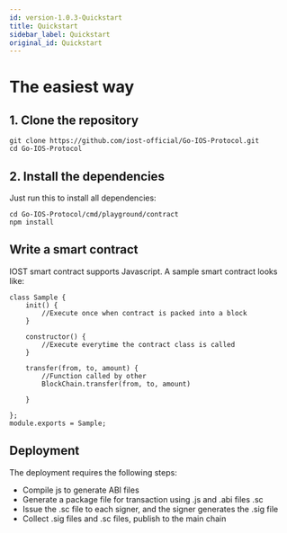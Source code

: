 ```yaml
---
id: version-1.0.3-Quickstart
title: Quickstart
sidebar_label: Quickstart
original_id: Quickstart
---
```


# The easiest way

## 1. Clone the repository
```
git clone https://github.com/iost-official/Go-IOS-Protocol.git
cd Go-IOS-Protocol
```

## 2. Install the dependencies

Just run this to install all dependencies:

```
cd Go-IOS-Protocol/cmd/playground/contract
npm install
```


## Write a smart contract
IOST smart contract supports Javascript. A sample smart contract looks like:

```
class Sample {
    init() {
        //Execute once when contract is packed into a block
    }

    constructor() {
        //Execute everytime the contract class is called
    }

    transfer(from, to, amount) {
        //Function called by other
        BlockChain.transfer(from, to, amount)
        
    }

};
module.exports = Sample;
```

## Deployment

The deployment requires the following steps:

- Compile js to generate ABI files
- Generate a package file for transaction using .js and .abi files .sc
- Issue the .sc file to each signer, and the signer generates the .sig file
- Collect .sig files and .sc files, publish to the main chain